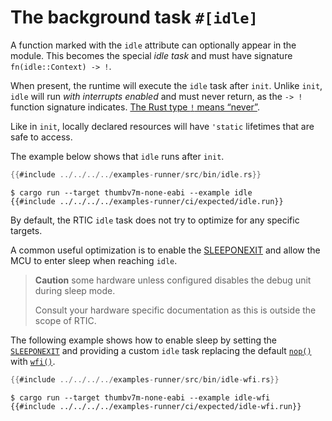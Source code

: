 # The background task `#[idle]`

A function marked with the `idle` attribute can optionally appear in the
module. This becomes the special *idle task* and must have signature
`fn(idle::Context) -> !`.

When present, the runtime will execute the `idle` task after `init`. Unlike
`init`, `idle` will run *with interrupts enabled* and must never return,
as the `-> !` function signature indicates.
[The Rust type `!` means “never”][nevertype].

[nevertype]: https://doc.rust-lang.org/core/primitive.never.html

Like in `init`, locally declared resources will have `'static` lifetimes that
are safe to access.

The example below shows that `idle` runs after `init`.

``` rust
{{#include ../../../../examples-runner/src/bin/idle.rs}}
```

``` console
$ cargo run --target thumbv7m-none-eabi --example idle
{{#include ../../../../examples-runner/ci/expected/idle.run}}
```

By default, the RTIC `idle` task does not try to optimize for any specific targets.

A common useful optimization is to enable the [SLEEPONEXIT] and allow the MCU
to enter sleep when reaching `idle`.

>**Caution** some hardware unless configured disables the debug unit during sleep mode.
>
>Consult your hardware specific documentation as this is outside the scope of RTIC.

The following example shows how to enable sleep by setting the
[`SLEEPONEXIT`][SLEEPONEXIT] and providing a custom `idle` task replacing the
default [`nop()`][NOP] with [`wfi()`][WFI].

[SLEEPONEXIT]: https://developer.arm.com/docs/100737/0100/power-management/sleep-mode/sleep-on-exit-bit
[WFI]: https://developer.arm.com/documentation/dui0662/b/The-Cortex-M0--Instruction-Set/Miscellaneous-instructions/WFI
[NOP]: https://developer.arm.com/documentation/dui0662/b/The-Cortex-M0--Instruction-Set/Miscellaneous-instructions/NOP

``` rust
{{#include ../../../../examples-runner/src/bin/idle-wfi.rs}}
```

``` console
$ cargo run --target thumbv7m-none-eabi --example idle-wfi
{{#include ../../../../examples-runner/ci/expected/idle-wfi.run}}
```
